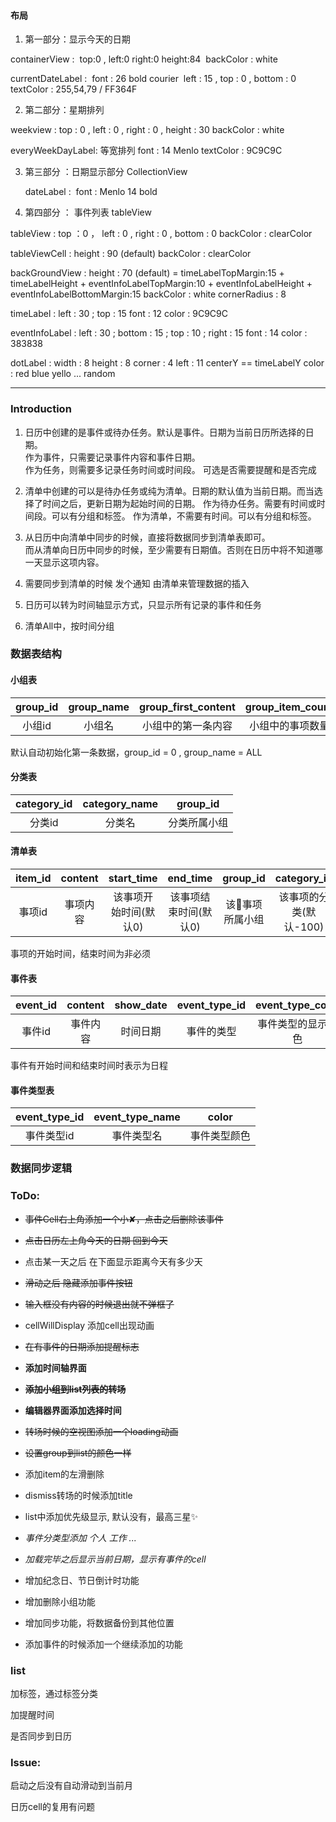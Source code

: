 #### 布局

1. 第一部分：显示今天的日期

containerView :
​    top:0 , left:0 right:0 height:84
​    backColor : white

currentDateLabel :
​    font : 26 bold courier
​    left : 15 , top : 0 , bottom : 0
​    textColor : 255,54,79 / FF364F

2. 第二部分：星期排列

  weekview :
    top : 0 , left : 0 , right : 0 , height : 30
    backColor : white

  everyWeekDayLabel:
    等宽排列
    font : 14 Menlo
    textColor : 9C9C9C

3. 第三部分 ：日期显示部分 CollectionView

    dateLabel :
    ​    font : Menlo 14 bold


4. 第四部分 ： 事件列表 tableView

  tableView :
    top ：0 ， left : 0 , right : 0 , bottom : 0
    backColor : clearColor

  tableViewCell :
    height : 90 (default)
    backColor : clearColor

  backGroundView :
    height : 70 (default)  = timeLabelTopMargin:15 + timeLabelHeight + eventInfoLabelTopMargin:10 + eventInfoLabelHeight + eventInfoLabelBottomMargin:15
    backColor : white
    cornerRadius : 8

  timeLabel :
    left : 30 ; top : 15
    font : 12
    color : 9C9C9C

  eventInfoLabel :
    left : 30 ; bottom : 15 ; top : 10 ; right : 15
    font : 14
    color : 383838

  dotLabel :
    width : 8 height : 8
    corner : 4
    left : 11 centerY == timeLabelY
    color : red blue yello ... random

***

### Introduction

1. 日历中创建的是事件或待办任务。默认是事件。日期为当前日历所选择的日期。    
    作为事件，只需要记录事件内容和事件日期。    
    作为任务，则需要多记录任务时间或时间段。 可选是否需要提醒和是否完成

2. 清单中创建的可以是待办任务或纯为清单。日期的默认值为当前日期。而当选择了时间之后，更新日期为起始时间的日期。
    作为待办任务。需要有时间或时间段。可以有分组和标签。
    作为清单，不需要有时间。可以有分组和标签。

3. 从日历中向清单中同步的时候，直接将数据同步到清单表即可。    
   而从清单向日历中同步的时候，至少需要有日期值。否则在日历中将不知道哪一天显示这项内容。

4. 需要同步到清单的时候 发个通知 由清单来管理数据的插入

5. 日历可以转为时间轴显示方式，只显示所有记录的事件和任务

6. 清单All中，按时间分组

### 数据表结构

#### 小组表

| group_id | group_name | group_first_content | group_item_count |
| :---: | :---: | :---: | :---: |
|  小组id  | 小组名 | 小组中的第一条内容 | 小组中的事项数量 |

默认自动初始化第一条数据，group_id = 0 , group_name = ALL

#### 分类表

| category_id | category_name | group_id |
| :---: | :---: | :---: |
| 分类id | 分类名 | 分类所属小组 |


#### 清单表

| item_id | content | start_time | end_time | group_id | category_id | category_name | notification | finished |
| :-: | :-: | :-: | :-: | :-: | :-: | :-: | :-: | :-: |
| 事项id | 事项内容 | 该事项开始时间(默认0) | 该事项结束时间(默认0) | 该事项所属小组 | 该事项的分类(默认-100) | 事项的分类名字(默认NULL) | 是否需要通知(默认0) | 是否完成(默认0) |

事项的开始时间，结束时间为非必须

#### 事件表

| event_id | content | show_date | event_type_id | event_type_color | start_time | end_time | notification |
| :-: | :-: | :-: | :-: | :-: | :-: | :-: | :-: |
| 事件id | 事件内容 | 时间日期 | 事件的类型 | 事件类型的显示颜色 | 开始时间 | 结束时间 | 是否通知 |

事件有开始时间和结束时间时表示为日程

#### 事件类型表

| event_type_id | event_type_name | color |
| :-: | :-: | :-: |
| 事件类型id | 事件类型名 | 事件类型颜色 |

### 数据同步逻辑


### ToDo:

* ~~事件Cell右上角添加一个小✘，点击之后删除该事件~~

* ~~点击日历左上角今天的日期 回到今天~~

* 点击某一天之后 在下面显示距离今天有多少天

* ~~滑动之后 隐藏添加事件按钮~~ 

* ~~输入框没有内容的时候退出就不弹框了~~

* cellWillDisplay 添加cell出现动画

* ~~在有事件的日期添加提醒标志~~

* **添加时间轴界面**

* ~~**添加小组到list列表的转场**~~

*  **编辑器界面添加选择时间**

*  ~~转场时候的空视图添加一个loading动画~~

*  ~~设置group到list的颜色一样~~

* 添加item的左滑删除

* dismiss转场的时候添加title

* list中添加优先级显示, 默认没有，最高三星✨

* _事件分类型添加 个人 工作 ..._

* _加载完毕之后显示当前日期，显示有事件的cell_

* 增加纪念日、节日倒计时功能

* 增加删除小组功能

* 增加同步功能，将数据备份到其他位置

* 添加事件的时候添加一个继续添加的功能

### list

加标签，通过标签分类

加提醒时间

是否同步到日历

### Issue:

启动之后没有自动滑动到当前月

日历cell的复用有问题
